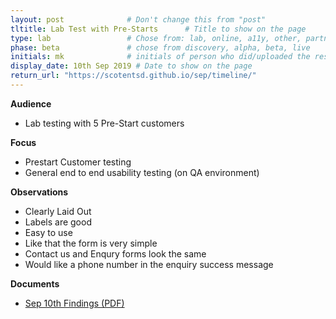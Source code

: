 ```yaml
---
layout: post              # Don't change this from "post"
tltitle: Lab Test with Pre-Starts      # Title to show on the page
type: lab                 # Chose from: lab, online, a11y, other, partner
phase: beta               # chose from discovery, alpha, beta, live
initials: mk              # initials of person who did/uploaded the research
display_date: 10th Sep 2019 # Date to show on the page
return_url: "https://scotentsd.github.io/sep/timeline/"         
---
```


**Audience**
- Lab testing with 5 Pre-Start customers

**Focus**
- Prestart Customer testing
- General end to end usability testing (on QA environment)

**Observations**
- Clearly Laid Out
- Labels are good
- Easy to use
- Like that the form is very simple
- Contact us and Enqury forms look the same
- Would like a phone number in the enquiry success message

**Documents**
- [ Sep 10th Findings (PDF) ](../files/SEP_2019_sep_10_Prex-Start_enquiries_Axure.pdf)
